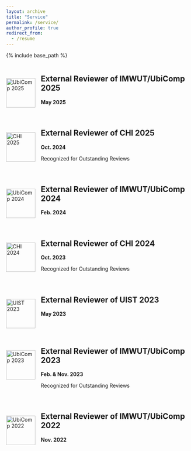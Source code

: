 ```yaml
---
layout: archive
title: "Service"
permalink: /service/
author_profile: true
redirect_from:
  - /resume
---
```


{% include base_path %}

<div style="display: flex; align-items: flex-start; margin-bottom: 20px;">
    <img src="https://keli97.github.io/files/service/ubicomp_2025.png" alt="UbiComp 2025" style="width: 80px; height: auto; margin-right: 15px; margin-top: 40px;">
    <div>
        <h2>External Reviewer of IMWUT/UbiComp 2025</h2>
        <p><strong>May 2025</strong></p>
    </div>
</div>

<div style="display: flex; align-items: flex-start; margin-bottom: 20px;">
    <img src="https://keli97.github.io/files/service/chi_2025.png" alt="CHI 2025" style="width: 80px; height: auto; margin-right: 15px; margin-top: 40px;">
    <div>
        <h2>External Reviewer of CHI 2025</h2>
        <p><strong>Oct. 2024</strong></p>
        <p>Recognized for Outstanding Reviews</p>
    </div>
</div>

<div style="display: flex; align-items: flex-start; margin-bottom: 20px;">
    <img src="https://keli97.github.io/files/service/ubicomp_2024.jpg" alt="UbiComp 2024" style="width: 80px; height: auto; margin-right: 15px; margin-top: 40px;">
    <div>
        <h2>External Reviewer of IMWUT/UbiComp 2024</h2>
        <p><strong>Feb. 2024</strong></p>
    </div>
</div>

<div style="display: flex; align-items: flex-start; margin-bottom: 20px;">
    <img src="https://keli97.github.io/files/service/chi_2024.png" alt="CHI 2024" style="width: 80px; height: auto; margin-right: 15px; margin-top: 40px;">
    <div>
        <h2>External Reviewer of CHI 2024</h2>
        <p><strong>Oct. 2023</strong></p>
        <p>Recognized for Outstanding Reviews</p>
    </div>
</div>

<div style="display: flex; align-items: flex-start; margin-bottom: 20px;">
    <img src="https://keli97.github.io/files/service/uist_2023.jpg" alt="UIST 2023" style="width: 80px; height: auto; margin-right: 15px; margin-top: 40px;">
    <div>
        <h2>External Reviewer of UIST 2023</h2>
        <p><strong>May 2023</strong></p>
    </div>
</div>

<div style="display: flex; align-items: flex-start; margin-bottom: 20px;">
    <img src="https://keli97.github.io/files/service/ubicomp_2023.png" alt="UbiComp 2023" style="width: 80px; height: auto; margin-right: 15px; margin-top: 40px;">
    <div>
        <h2>External Reviewer of IMWUT/UbiComp 2023</h2>
        <p><strong>Feb. & Nov. 2023</strong></p>
        <p>Recognized for Outstanding Reviews</p>
    </div>
</div>

<div style="display: flex; align-items: flex-start; margin-bottom: 20px;">
    <img src="https://keli97.github.io/files/service/ubicomp_2022.png" alt="UbiComp 2022" style="width: 80px; height: auto; margin-right: 15px; margin-top: 40px;">
    <div>
        <h2>External Reviewer of IMWUT/UbiComp 2022</h2>
        <p><strong>Nov. 2022</strong></p>
    </div>
</div>
